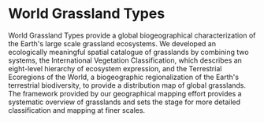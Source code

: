 # World Grassland Types

World Grassland Types provide a global biogeographical characterization of the Earth's large scale grassland ecosystems. We developed an ecologically meaningful spatial catalogue of grasslands by combining two systems, the International Vegetation Classification, which describes an eight-level hierarchy of ecosystem expression, and the Terrestrial Ecoregions of the World, a biogeographic regionalization of the Earth's terrestrial biodiversity, to provide a distribution map of global grasslands. The framework provided by our geographical mapping effort provides a systematic overview of grasslands and sets the stage for more detailed classification and mapping at finer scales.

